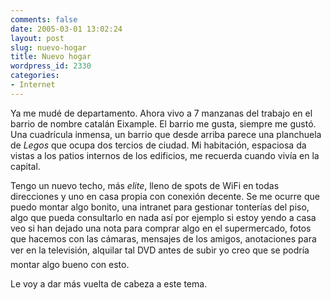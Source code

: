 ```yaml
---
comments: false
date: 2005-03-01 13:02:24
layout: post
slug: nuevo-hogar
title: Nuevo hogar
wordpress_id: 2330
categories:
- Internet
---
```


Ya me mudé de departamento. Ahora vivo a 7 manzanas del trabajo en el barrio de nombre catalán Eixample. El barrio me gusta, siempre me gustó. Una cuadrícula inmensa, un barrio que desde arriba parece una planchuela de _Legos_ que ocupa dos tercios de ciudad. Mi habitación, espaciosa da vistas a los patios internos de los edificios, me recuerda cuando vivía en la capital.





Tengo un nuevo techo, más _elite_, lleno de spots de WiFi en todas direcciones y uno en casa propia con conexión decente. Se me ocurre que puedo montar algo bonito, una intranet para gestionar tonterías del piso, algo que pueda consultarlo en nada así por ejemplo si estoy yendo a casa veo si han dejado una nota para comprar algo en el supermercado, fotos que hacemos con las cámaras, mensajes de los amigos, anotaciones para ver en la televisión, alquilar tal DVD antes de subir yo creo que se podría montar algo bueno con esto.





Le voy a dar más vuelta de cabeza a este tema.




 
